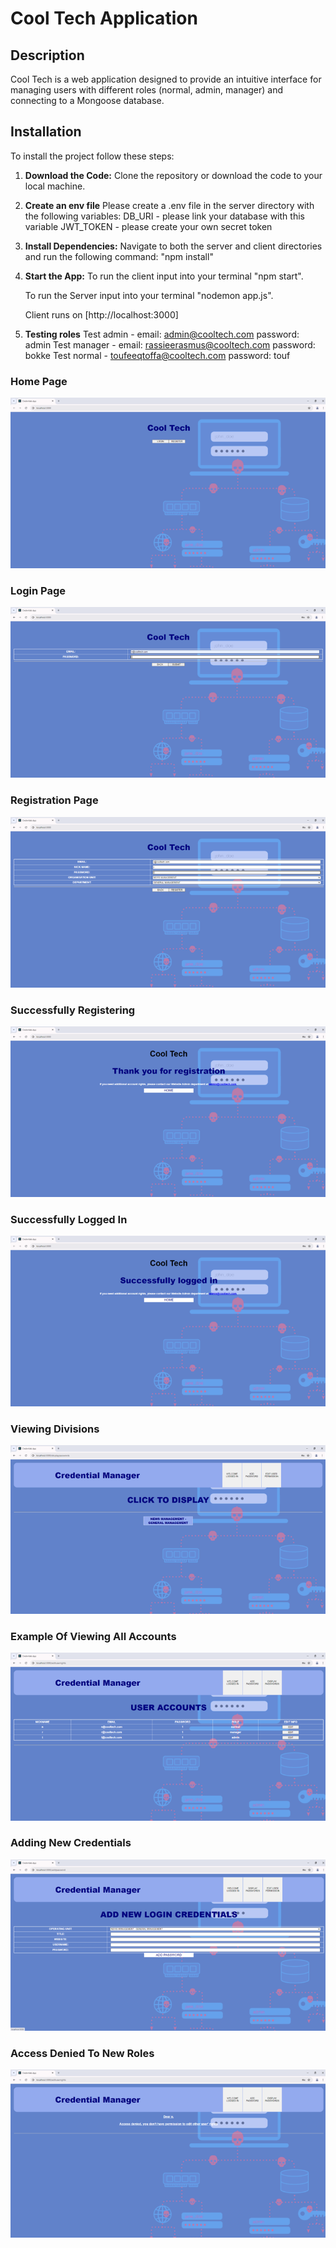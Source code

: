 # Cool Tech Application

## Description

Cool Tech is a web application designed to provide an intuitive interface for managing users with different roles (normal, admin, manager) and connecting to a Mongoose database.

## Installation

To install the project follow these steps:

1. **Download the Code:**
   Clone the repository or download the code to your local machine.

2. **Create an env file**
   Please create a .env file in the server directory with the following variables: 
      DB_URI - please link your database with this variable 
      JWT_TOKEN - please create your own secret token

3. **Install Dependencies:**
   Navigate to both the server and client directories and run the following command:
   "npm install"

4. **Start the App:**
   To run the client input into your terminal "npm start".

   To run the Server input into your terminal "nodemon app.js".

   Client runs on [http://localhost:3000]

5. **Testing roles** 
   Test admin - email: admin@cooltech.com password: admin
   Test manager - email: rassieerasmus@cooltech.com password: bokke
   Test normal - toufeeqtoffa@cooltech.com password: touf
   
### Home Page

![Home Page](https://github.com/Toufeeq19/Cool_Tech_Credentials_App/blob/main/screenshots/home%20page.png)

### Login Page

![Login Page](https://github.com/Toufeeq19/Cool_Tech_Credentials_App/blob/main/screenshots/login%20page.png)

### Registration Page

![Registration Page](https://github.com/Toufeeq19/Cool_Tech_Credentials_App/blob/main/screenshots/registration%20page.png)

### Successfully Registering

![Successfully Registering](https://github.com/Toufeeq19/Cool_Tech_Credentials_App/blob/main/screenshots/successfully%20registering.png)

### Successfully Logged In

![Successfully Logged In](https://github.com/Toufeeq19/Cool_Tech_Credentials_App/blob/main/screenshots/successfully%20logged%20in.png)

### Viewing Divisions

![Viewing Divisions](https://github.com/Toufeeq19/Cool_Tech_Credentials_App/blob/main/screenshots/viewing%20divisions.png)

### Example Of Viewing All Accounts

![Example Of Viewing All Accounts](https://github.com/Toufeeq19/Cool_Tech_Credentials_App/blob/main/screenshots/example%20of%20viewing%20all%20accounts%20if%20logged%20in%20as%20an%20admin.png)

### Adding New Credentials

![Adding New Credentials](https://github.com/Toufeeq19/Cool_Tech_Credentials_App/blob/main/screenshots/adding%20new%20credentials%20-%20normal%20user.png)

### Access Denied To New Roles

![Access Denied To New Roles](https://github.com/Toufeeq19/Cool_Tech_Credentials_App/blob/main/screenshots/access%20denied%20to%20edit%20roles%20etc%20if%20not%20admin.png)
